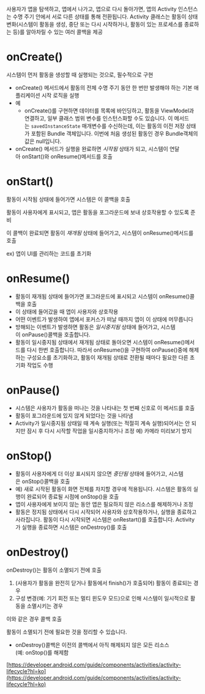 사용자가 앱을 탐색하고, 앱에서 나가고, 앱으로 다시 돌아가면, 앱의 Activity 인스턴스는 수명 주기 안에서 서로 다른 상태를 통해 전환됩니다. Activity 클래스는 활동이 상태 변화(시스템이 활동을 생성, 중단 또는 다시 시작하거나, 활동이 있는 프로세스를 종료하는 등)를 알아차릴 수 있는 여러 콜백을 제공

# **onCreate()**

시스템이 먼저 활동을 생성할 때 실행되는 것으로, 필수적으로 구현

- onCreate() 메서드에서 활동의 전체 수명 주기 동안 한 번만 발생해야 하는 기본 애플리케이션 시작 로직을 실행
- 예
    - onCreate()를 구현하면 데이터를 목록에 바인딩하고, 활동을 ViewModel과 연결하고, 일부 클래스 범위 변수를 인스턴스화할 수도 있습니다. 이 메서드는 `savedInstanceState` 매개변수를 수신하는데, 이는 활동의 이전 저장 상태가 포함된 Bundle 객체입니다. 이번에 처음 생성된 활동인 경우 Bundle객체의 값은 null입니다.
- onCreate() 메서드가 실행을 완료하면 *시작됨* 상태가 되고, 시스템이 연달아 onStart()와 onResume()메서드를 호출

# **onStart()**

활동이 시작됨 상태에 들어가면 시스템은 이 콜백을 호출

활동이 사용자에게 표시되고, 앱은 활동을 포그라운드에 보내 상호작용할 수 있도록 준비

이 콜백이 완료되면 활동이 *재개됨* 상태에 들어가고, 시스템이 onResume()메서드를 호출

ex) 앱이 UI를 관리하는 코드를 초기화

# **onResume()**

- 활동이 재개됨 상태에 들어가면 포그라운드에 표시되고 시스템이 onResume()콜백을 호출
- 이 상태에 들어갔을 때 앱이 사용자와 상호작용
- 어떤 이벤트가 발생하여 앱에서 포커스가 떠날 때까지 앱이 이 상태에 머무릅니다
- 방해되는 이벤트가 발생하면 활동은 *일시중지됨* 상태에 들어가고, 시스템이 onPause()콜백을 호출합니다.
- 활동이 일시중지됨 상태에서 재개됨 상태로 돌아오면 시스템이 onResume()메서드를 다시 한번 호출합니다. 따라서 onResume()을 구현하여 onPause()중에 해제하는 구성요소를 초기화하고, 활동이 재개됨 상태로 전환될 때마다 필요한 다른 초기화 작업도 수행

# **onPause()**

- 시스템은 사용자가 활동을 떠나는 것을 나타내는 첫 번째 신호로 이 메서드를 호출
- 활동이 포그라운드에 있지 않게 되었다는 것을 나타냄
- Activity가 일시중지됨 상태일 때 계속 실행(또는 적절히 계속 실행)되어서는 안 되지만 잠시 후 다시 시작할 작업을 일시중지하거나 조정 예) 카메라 미리보기 방지

# **onStop()**

- 활동이 사용자에게 더 이상 표시되지 않으면 *중단됨* 상태에 들어가고, 시스템은 onStop()콜백을 호출
- 예) 새로 시작된 활동이 화면 전체를 차지할 경우에 적용됩니다. 시스템은 활동의 실행이 완료되어 종료될 시점에 onStop()을 호출
- 앱이 사용자에게 보이지 않는 동안 앱은 필요하지 않은 리소스를 해제하거나 조정
- 활동은 정지됨 상태에서 다시 시작되어 사용자와 상호작용하거나, 실행을 종료하고 사라집니다. 활동이 다시 시작되면 시스템은 onRestart()를 호출합니다. Activity가 실행을 종료하면 시스템은 onDestroy()를 호출

# **onDestroy()**

onDestroy()는 활동이 소멸되기 전에 호출

1. (사용자가 활동을 완전히 닫거나 활동에서 finish()가 호출되어) 활동이 종료되는 경우
2. 구성 변경(예: 기기 회전 또는 멀티 윈도우 모드)으로 인해 시스템이 일시적으로 활동을 소멸시키는 경우

이와 같은 경우 콜백 호출

활동이 소멸되기 전에 필요한 것을 정리할 수 있습니다.

- onDestroy()콜백은 이전의 콜백에서 아직 해제되지 않은 모든 리소스(예: onStop()를 해제함

[https://developer.android.com/guide/components/activities/activity-lifecycle?hl=ko](https://developer.android.com/guide/components/activities/activity-lifecycle?hl=ko)
